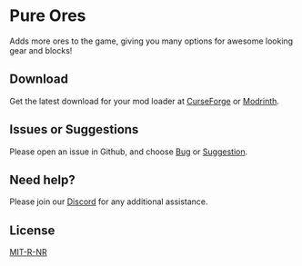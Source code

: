 # Pure Ores

Adds more ores to the game, giving you many options for awesome looking gear and blocks!

## Download

Get the latest download for your mod loader at [CurseForge](https://www.curseforge.com/minecraft/mc-mods/pureores) or [Modrinth](https://modrinth.com/mod/pureores).

## Issues or Suggestions

Please open an issue in Github, and choose [Bug](https://github.com/purejosh/pureores/issues) or [Suggestion](https://github.com/purejosh/pureores/issues).

## Need help? 

Please join our [Discord](https://discord.com/invite/X6AsDnqex6) for any additional assistance.

## License
[MIT-R-NR](https://github.com/purejosh/pureores/blob/main/LICENSE)
